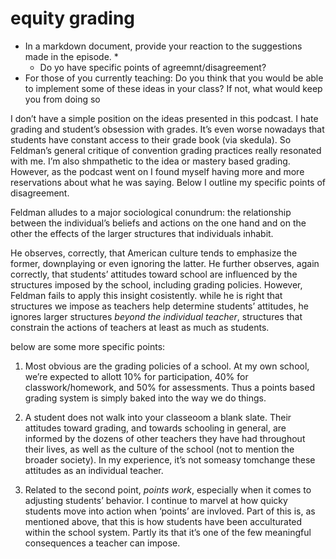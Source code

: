 # equity grading 
* In a markdown document, provide your reaction to the suggestions made in the episode.
    *
    * Do yo have specific points of agreemnt/disagreement?
* For those of you currently teaching: Do you think that you would be able to implement some of these ideas in your class? If not, what would keep you from doing so


I don’t have a simple position on the ideas presented in this podcast.  I hate grading and student’s obsession with grades. It’s even worse nowadays that students have constant access to their grade book (via skedula).  So Feldman’s general critique of convention grading practices really resonated with me.  I’m also shmpathetic to the idea or mastery based grading.  However, as the podcast went on I found myself having more and more reservations about what he was saying.  Below I outline my specific points of disagreement.

Feldman alludes to a major sociological conundrum: the relationship between the individual’s beliefs and actions on the one hand and on the other the effects of the larger structures that  individuals inhabit.  

He observes, correctly, that American culture tends to emphasize the former, downplaying or even ignoring the latter.  He further observes, again correctly, that students’ attitudes toward school are influenced by the structures imposed by the school, including grading policies.     However, Feldman fails to apply this insight cosistently. while he is right that structures we impose as teachers help determine students’ attitudes, he ignores larger structures *beyond the individual teacher*, structures that constrain the actions of teachers at least as much as students.

below are some more specific points:

 1.  Most obvious are the grading policies of a school.  At my own school, we’re expected to allott 10% for participation, 40% for classwork/homework, and 50% for assessments.  Thus a points based grading system is simply baked into the way we do things.

2. A student does not walk into your classeoom a blank slate.  Their attitudes toward grading, and towards schooling in general, are informed by the dozens of other teachers they have had throughout their lives, as well as the culture of the school (not to mention the broader society).  In my experience, it’s not someasy tomchange these attitudes as an individual teacher.

3.  Related to the second point, *points work*, especially when it comes to adjusting students’ behavior. I continue to marvel at how quicky students move into action when ‘points’ are invloved.  Part of this is, as mentioned above, that this is how students have been acculturated within the school system. Partly its that it’s one of the few meaningful consequences a teacher can impose.

